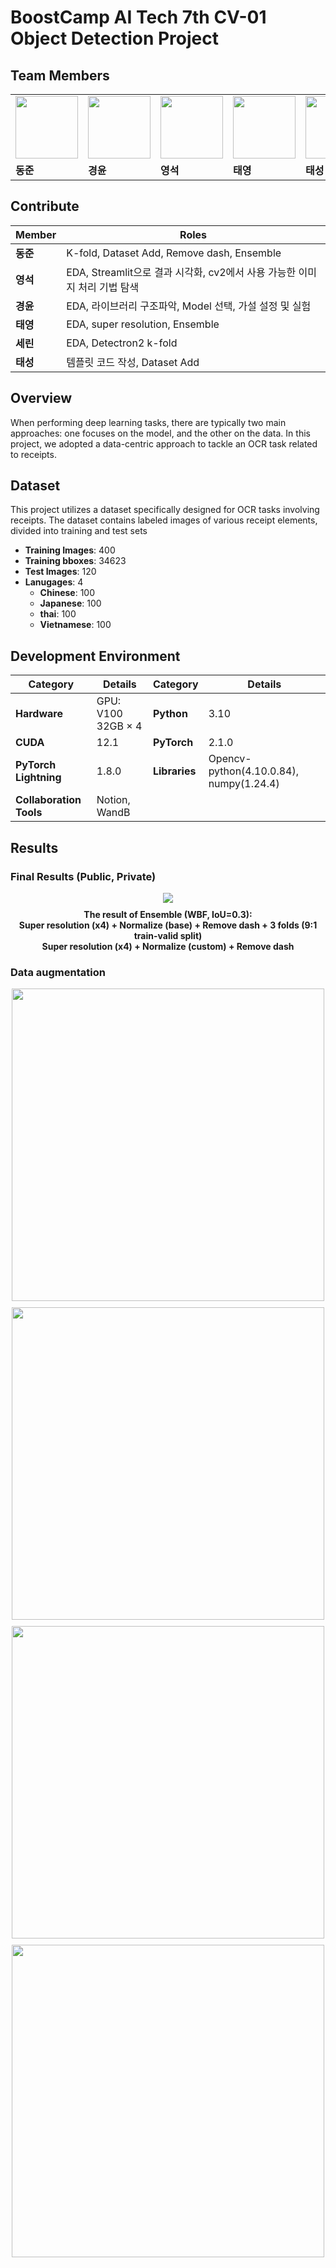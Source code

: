 # BoostCamp AI Tech 7th CV-01 Object Detection Project


## Team Members
<div align="center">
<table>
<tr>
<td><img src="https://github.com/user-attachments/assets/539241ed-cfcd-4055-8c9f-0766df482995" width="100"/></td>
<td><img src="https://github.com/user-attachments/assets/aa787599-06e3-4eda-ab0d-b234c8633a26" width="100"/></td>
<td><img src="https://github.com/user-attachments/assets/776e4f23-c1dc-46b0-b56b-8b5418e46c53" width="100"/></td>
<td><img src="https://github.com/user-attachments/assets/2814cffd-5219-4dab-929f-ebd48d8fa4d3" width="100"/></td>
<td><img src="https://github.com/user-attachments/assets/e84a8972-9e37-426d-85c7-501d68a1a24e" width="100"/></td>
<td><img src="https://github.com/user-attachments/assets/f9589259-b6bd-46d0-96b6-e2e8a91741d8" width="100"/></td>
</tr>
<tr>
<td><b>동준</b></td>
<td><b>경윤</b></td>
<td><b>영석</b></td>
<td><b>태영</b></td>
<td><b>태성</b></td>
<td><b>세린</b></td>
</tr>
</table>
</div>
              

## Contribute

| Member | Roles |
|--------|-------|
| **동준** | K-fold, Dataset Add, Remove dash, Ensemble |
| **영석** | EDA, Streamlit으로 결과 시각화, cv2에서 사용 가능한 이미지 처리 기법 탐색 |
| **경윤** | EDA, 라이브러리 구조파악, Model 선택, 가설 설정 및 실험 |
| **태영** | EDA, super resolution, Ensemble |
| **세린** | EDA, Detectron2 k-fold |
| **태성** | 템플릿 코드 작성, Dataset Add  |


## Overview

When performing deep learning tasks, there are typically two main approaches: one focuses on the model, and the other on the data. In this project, we adopted a data-centric approach to tackle an OCR task related to receipts.

## Dataset

This project utilizes a dataset specifically designed for OCR tasks involving receipts. The dataset contains labeled images of various receipt elements, divided into training and test sets

- **Training Images**: 400
- **Training bboxes**: 34623
- **Test Images**: 120
- **Lanugages**: 4
  - **Chinese**: 100
  - **Japanese**: 100
  - **thai**: 100
  - **Vietnamese**: 100

## Development Environment

| **Category**       | **Details**                        | **Category**       | **Details**            |
|--------------------|------------------------------------|--------------------|------------------------|
| **Hardware**       | GPU: V100 32GB × 4                | **Python**         | 3.10                   |
| **CUDA**           | 12.1                              | **PyTorch**        | 2.1.0                   |
| **PyTorch Lightning** | 1.8.0                           | **Libraries**      |Opencv-python(4.10.0.84), numpy(1.24.4) |
| **Collaboration Tools** | Notion, WandB               |                   |                        |


## Results

### Final Results (Public, Private)
<div align="center">
    <img src="https://github.com/user-attachments/assets/3cf8c761-0227-4e77-9d6a-b7da305f6ff6" />
    <p style="font-weight: bold; margin-top: 10px;">
        The result of Ensemble (WBF, IoU=0.3):<br>
        Super resolution (x4) + Normalize (base) + Remove dash + 3 folds (9:1 train-valid split)<br>
        Super resolution (x4) + Normalize (custom) + Remove dash
    </p>
</div>

### Data augmentation

<div>
    <div style="text-align: center; margin-bottom: 10px;">
        <img src="https://github.com/user-attachments/assets/06200793-a5f1-4f61-9346-63a4d26dc070" width="500" />
    </div>
    <div style="text-align: center; margin-bottom: 10px;">
        <img src="https://github.com/user-attachments/assets/499e8fac-b680-427b-8ac5-0ba33daec6e5" width="500" />
    </div>
    <div style="text-align: center; margin-bottom: 10px;">
        <img src="https://github.com/user-attachments/assets/37ccf09a-3007-437e-bbac-1a0f3c5a3168" width="500" />
    </div>
    <div style="text-align: center; margin-bottom: 10px;">
        <img src="https://github.com/user-attachments/assets/88aadc49-d7a9-48b3-8fb6-9ba8fb6d6384" width="500" />
    </div>
</div>
